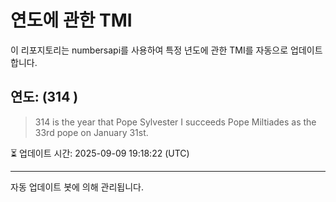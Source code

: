 
# 연도에 관한 TMI

이 리포지토리는 numbersapi를 사용하여 특정 년도에 관한 TMI를 자동으로 업데이트합니다.

## 연도: (314 )
> 314 is the year that Pope Sylvester I succeeds Pope Miltiades as the 33rd pope on January 31st.

⏳ 업데이트 시간: 2025-09-09 19:18:22 (UTC)

---
자동 업데이트 봇에 의해 관리됩니다.
